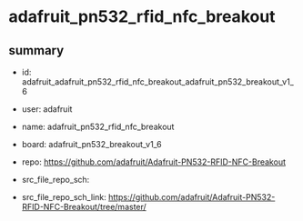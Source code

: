# adafruit_pn532_rfid_nfc_breakout
 
## summary 
* id: adafruit_adafruit_pn532_rfid_nfc_breakout_adafruit_pn532_breakout_v1_6
* user: adafruit
* name: adafruit_pn532_rfid_nfc_breakout
* board: adafruit_pn532_breakout_v1_6
* repo: https://github.com/adafruit/Adafruit-PN532-RFID-NFC-Breakout



* src_file_repo_sch: 
* src_file_repo_sch_link: https://github.com/adafruit/Adafruit-PN532-RFID-NFC-Breakout/tree/master/






